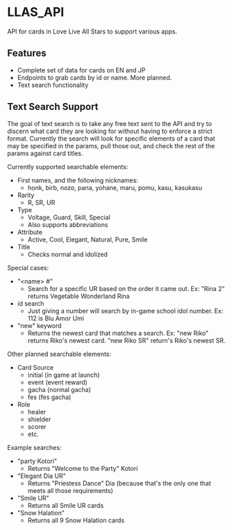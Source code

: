 # LLAS_API
API for cards in Love Live All Stars to support various apps.

## Features
- Complete set of data for cards on EN and JP
- Endpoints to grab cards by id or name. More planned.
- Text search functionality

## Text Search Support
The goal of text search is to take any free text sent to the API and try to discern what card they are looking for without having to enforce a strict format. Currently the search will look for specific elements of a card that may be specified in the params, pull those out, and check the rest of the params against card titles.

Currently supported searchable elements:
- First names, and the following nicknames:
    - honk, birb, nozo, pana, yohane, maru, pomu, kasu, kasukasu
- Rarity
    - R, SR, UR
- Type
    - Voltage, Guard, Skill, Special
    - Also supports abbreviations
- Attribute
    - Active, Cool, Elegant, Natural, Pure, Smile
- Title 
    - Checks normal and idolized

Special cases:
- "\<name\> #"
    - Search for a specific UR based on the order it came out. Ex: "Rina 2" returns Vegetable Wonderland Rina
- id search
    - Just giving a number will search by in-game school idol number. Ex: 112 is Blu Amor Umi
- "new" keyword
    - Returns the newest card that matches a search. Ex: "new Riko" returns Riko's newest card. "new Riko SR" return's Riko's newest SR.

Other planned searchable elements:
- Card Source
    - initial (in game at launch)
    - event (event reward)
    - gacha (normal gacha)
    - fes (fes gacha)
- Role
    - healer
    - shielder
    - scorer
    - etc.

Example searches:
- "party Kotori"
    - Returns "Welcome to the Party" Kotori
- "Elegant Dia UR"
    - Returns "Priestess Dance" Dia (because that's the only one that meets all those requirements)
- "Smile UR"
    - Returns all Smile UR cards
- "Snow Halation"
    - Returns all 9 Snow Halation cards
